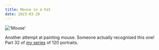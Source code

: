 ```yaml
---
title: Mouse in a hat
date: 2023-03-20
---
```


![‘Mouse’](/230320mouse-in-a-hat.jpg)

Another attempt at painting mouse. Someone actually recognised this one! Part 32 of [my series](https://joshnicholas.blog/categories/scribbleture/) of 120 portraits. 









